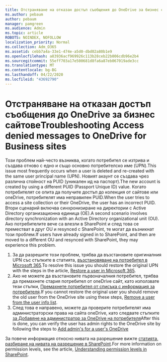 ```yaml
---
title: Отстраняване на отказан достъп съобщения до OneDrive за бизнес сайтове
ms.author: pebaum
author: pebaum
manager: pamgreen
ms.audience: Admin
ms.topic: article
ROBOTS: NOINDEX, NOFOLLOW
localization_priority: Normal
ms.collection: Adm_O365
ms.assetid: cebb7a4a-33e1-474e-a5d0-dbd02a80b1e9
ms.openlocfilehash: a83936acf969926c113b28ceb22b006cdb96e2b4
ms.sourcegitcommit: 55eff703a17e500681d8fa6a87eb067019ade3cc
ms.translationtype: MT
ms.contentlocale: bg-BG
ms.lasthandoff: 04/22/2020
ms.locfileid: "43692790"
---
```

# <a name="troubleshooting-access-denied-messages-to-onedrive-for-business-sites"></a><span data-ttu-id="e772f-102">Отстраняване на отказан достъп съобщения до OneDrive за бизнес сайтове</span><span class="sxs-lookup"><span data-stu-id="e772f-102">Troubleshooting Access denied messages to OneDrive for Business sites</span></span>

<span data-ttu-id="e772f-103">Този проблем най-често възниква, когато потребител се изтрива и създава отново с едно и също основно потребителско име (UPN).</span><span class="sxs-lookup"><span data-stu-id="e772f-103">This issue most frequently occurs when a user is deleted and re-created with the same user principal name (UPN).</span></span> <span data-ttu-id="e772f-104">Новият акаунт се създава чрез различна стойност на PUID (уникален ид на паспорт).</span><span class="sxs-lookup"><span data-stu-id="e772f-104">The new account is created by using a different PUID (Passport Unique ID) value.</span></span> <span data-ttu-id="e772f-105">Когато потребителят се опита да получите достъп до колекция от сайтове или oneDrive, потребителят има неправилен PUID.</span><span class="sxs-lookup"><span data-stu-id="e772f-105">When the user tries to access a site collection or their OneDrive, the user has an incorrect PUID.</span></span> <span data-ttu-id="e772f-106">Втори сценарий включва синхронизиране на директории с Active Directory организационна единица (ОЕ).</span><span class="sxs-lookup"><span data-stu-id="e772f-106">A second scenario involves directory synchronization with an Active Directory organizational unit (OU).</span></span> <span data-ttu-id="e772f-107">Ако потребителите вече са влезли в SharePoint и след това се преместват в друг OU и resynced с SharePoint, те могат да възникнат този проблем.</span><span class="sxs-lookup"><span data-stu-id="e772f-107">If users have already signed in to SharePoint, and then are moved to a different OU and resynced with SharePoint, they may experience this problem.</span></span>

1. <span data-ttu-id="e772f-108">За да разрешите този проблем, трябва да възстановите оригиналния UPN със стъпките в статията, [възстановяване на потребител в Microsoft 365](https://docs.microsoft.com/office365/admin/add-users/restore-user?view=o365-worldwide).</span><span class="sxs-lookup"><span data-stu-id="e772f-108">To resolve this issue you should restore the original UPN with the steps in the article, [Restore a user in Microsoft 365](https://docs.microsoft.com/office365/admin/add-users/restore-user?view=o365-worldwide).</span></span>
2. <span data-ttu-id="e772f-109">Ако не можете да възстановите първоначалния потребител, трябва да премахнете стария потребител от oneDrive сайт, като използвате тези стъпки, [Премахнете потребител от списъка с информация за потребителя]().</span><span class="sxs-lookup"><span data-stu-id="e772f-109">If you cannot restore the original user you should remove the old user from the OneDrive site using these steps, [Remove a user from the user info list]().</span></span> 
3. <span data-ttu-id="e772f-110">След това е направено, можете да проверите потребителят има администраторски права на сайта oneDrive, като следвате стъпките [за Добавяне на администратор за OneDrive на потребителя](https://docs.microsoft.com/sharepoint/manage-user-profiles)</span><span class="sxs-lookup"><span data-stu-id="e772f-110">After this is done, you can verify the user has admin rights to the OneDrive site by following the steps to [Add admin's for a user's OneDrive](https://docs.microsoft.com/sharepoint/manage-user-profiles)</span></span>

<span data-ttu-id="e772f-111">За повече информация относно нивата на разрешение вижте [статията, разбиране на нивата на разрешение в SharePoint](https://docs.microsoft.com/sharepoint/understanding-permission-levels).</span><span class="sxs-lookup"><span data-stu-id="e772f-111">For more information on permission levels, see the article, [Understanding permission levels in SharePoint](https://docs.microsoft.com/sharepoint/understanding-permission-levels).</span></span>

